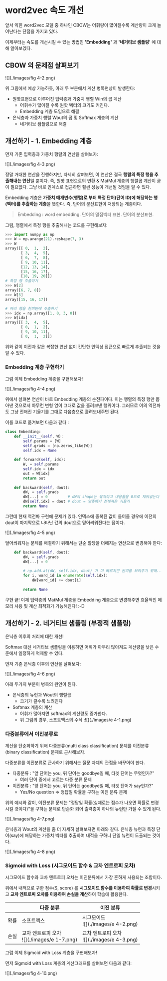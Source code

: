 word2vec 속도 개선
====

앞서 익힌 word2vec 모델 중 하나인 CBOW는 어휘량이 많아질수록 계산량이 크게 늘어난다는 단점을 가지고 있다.

이제부터는 속도를 개선시킬 수 있는 방법인 **'Embedding'** 과 **'네거티브 샘플링'** 에 대해 알아보겠다.

## CBOW 의 문제점 살펴보기

![](./images/fig 4-2.png)

위 그림에서 예상 가능하듯, 아래 두 부분에서 계산 병목현상이 발생한다:

* 원핫표현으로 이루어진 입력층과 가중치 행렬 Win의 곱 계산
  * 어휘수가 많아질 수록 원핫 벡터의 크기도 커진다.
  * Embedding 계층 도입으로 해결
* 은닉층과 가중치 행렬 Wout의 곱 및 Softmax 계층의 계산
  * 네거티브 샘플링으로 해결

## 개선하기 - 1. Embedding 계층

먼저 기존 입력층과 가중치 행렬의 연산을 살펴보자:

![](./images/fig 4-3.png)

정말 거대한 연산을 진행하지만, 자세히 살펴보면, 이 연산은 결국 **행렬의 특정 행을 추출해내는 연산**일 뿐이다. 즉, 원핫 표현으로의 변환 & MatMul 계층의 행렬곱 계산이 굳이 필요없다. 그냥 바로 인덱스로 접근하면 훨씬 성능이 개선될 것임을 알 수 있다.

Embedding 계층은 **가중치 매개변수(행렬)로 부터 특정 단어(단어 ID)에 해당하는 행(벡터)를 추출하는 계층**을 뜻한다. 즉, 단어의 분산표현이 저장되는 계층이다.

> Embedding : word embedding. 단어의 밀집벡터 표현. 단어의 분산표현.

그럼, 행렬에서 특정 행을 추출해내는 코드를 구현해보자:

```python
>>> import numpy as np
>>> W = np.arange(21).reshape(7, 3)
>>> W
array([[ 0,  1,  2],
       [ 3,  4,  5],
       [ 6,  7,  8],
       [ 9, 10, 11],
       [12, 13, 14],
       [15, 16, 17],
       [18, 19, 20]])
# 특정 행 추출하기
>>> W[2]
array([6, 7, 8])
>>> W[5]
array([15, 16, 17])

# 여러 행을 한꺼번에 추출하기
>>> idx = np.array([1, 0, 3, 0])
>>> W[idx]
array([[ 3,  4,  5],
       [ 0,  1,  2],
       [ 9, 10, 11],
       [ 0,  1,  2]])
```

위와 같이 이전과 같은 복잡한 연산 없이 간단한 인덱싱 접근으로 빠르게 추출되는 것을 알 수 있다.

### Embedding 계층 구현하기

그럼 이제 Embedding 계층을 구현해보자!

![](./images/fig 4-4.png)

위에서 살펴본 연산이 바로 Embedding 계층의 순전파이다. 이는 행렬의 특정 행만 뽑아낸 것으로서 아무런 변형 없이 그대로 값을 흘려보낸 행위이다. 그러므로 이의 역전파도 그냥 전해진 기울기를 그대로 다음층으로 흘려보내주면 된다.

이를 코드로 옮겨보면 다음과 같다 : 

```python
class Embedding:
    def __init__(self, W):
        self.params = [W]
        self.grads = [np.zeros_like(W)]
        self.idx = None
        
    def forward(self, idx):
        W, = self.params
        self.idx = idx
        out = W[idx]
        return out
    
    def backward(self, dout):
        dW, = self.grads
        dW[...] = 0			# dW의 shape는 유지하고 내용물을 0으로 채워넣는다
        dW[self.idx] = dout	# dout = 앞층에서 전해져온 기울기
        return None
```

그런데 현재 역전파 구현에 문제가 있다. 인덱스에 중복된 값이 들어올 경우에 이전의 dout이 마지막으로 나타난 값의 dout으로 덮어씌워진다는 점이다.

![](./images/fig 4-5.png)

덮어씌워지는 문제를 해결하기 위해서는 단순 할당을 더해지는 연산으로 변경해야 한다:

```python
    def backward(self, dout):
        dW, = self.grads
        dW[...] = 0
        
        # np.add.at(dW, self.idx, dout) 가 더 빠르지만 원리를 보여주기 위해..
        for i, word_id in enumerate(self.idx):
            dW[word_id] += dout[i]
            
        return None
```

구현 끝! 이제 입력층의 MatMul 계층을 Embedding 계층으로 변경해주면 효율적인 메모리 사용 및 계산 최적화가 가능해진다! :-D

## 개선하기 - 2. 네거티브 샘플링 (부정적 샘플링)

은닉층 이후의 처리에 대한 개선!

Softmax 대신 네거티브 샘플링을 이용하면 어휘가 아무리 많아져도 계산량을 낮은 수준에서 일정하게 억제할 수 있다.

먼저 기존 은닉층 이후의 연산을 살펴보자:

![](./images/fig 4-6.png)

아래 두가지 부분이 병목의 원인이 된다.

* 은닉층의 뉴런과 Wout의 행렬곱
  * 크기가 클수록 느려진다
* Softmax 계층의 계산
  * 어휘가 많아지면 softmax의 계산량도 증가한다. 
  * 위 그림의 경우, 소프트맥스의 수식 :![](./images/e 4-1.png)

### 다중분류에서 이진분류로

계산을 단순화하기 위해 다중분류(multi class classification) 문제를 이진분류(binary classification) 문제로 근사해보자.

다중분류를 이진분류로 근사하기 위해서는 질문 자체의 관점을 바꾸어야 한다.

* 다중분류 : "앞 단어는 you, 뒤 단어는 goodbye일 때, 타겟 단어는 무엇인가?"
  * 여러 단어 중에서 고르는 다중 분류 문제
* 이진분류 : "앞 단어는 you, 뒤 단어는 goodbye일 때, 타겟 단어가 say인가?"
  * Yes/No question => 정답일 확률을 구하는 이진 분류 문제

위의 예시와 같이, 이진분류 문제는 "정답일 확률(실제로는 점수가 나오면 확률로 변경시킬 것이다)"을 구하는 문제로 단순화 되어 출력층이 하나의 뉴런만 가질 수 있게 된다.

![](./images/fig 4-7.png)

은닉층과 Wout의 계산을 좀 더 자세히 살펴보자면 아래와 같다. 은닉층 뉴런과 특정 단어(say)에 해당하는 가중치 벡터를 추출하여 내적을 구하니 단일 뉴런이 도출되는 것이다.

![](./images/fig 4-8.png)

### Sigmoid with Loss (시그모이드 함수 & 교차 엔트로피 오차)

시그모이드 함수와 교차 엔트로피 오차는 이진분류에서 가장 흔하게 사용되는 조합이다.

위에서 내적으로 구한 점수(S, score) 를 **시그모이드 함수를 이용하여 확률로 변경**시키고 **교차 엔트로피 오차를 이용하여 손실을 계산**하여 학습에 활용한다.

|      | 다중 분류                                       | 이진 분류                                       |
| ---- | ----------------------------------------------- | ----------------------------------------------- |
| 확률 | 소프트맥스                                      | 시그모이드<br />![](./images/e 4-2.png)         |
| 손실 | 교차 엔트로피 오차<br />![](./images/e 1-7.png) | 교차 엔트로피 오차<br />![](./images/e 4-3.png) |

그럼 이제 Sigmoid with Loss 계층을 구현해보자!

먼저 Sigmoid with Loss 계층의 계산그래프를 살펴보면 다음과 같다:

![](./images/fig 4-10.png)

